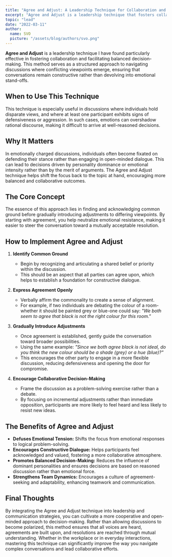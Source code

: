 ```yaml
---
title: "Agree and Adjust: A Leadership Technique for Collaboration and Balanced Decisions"
excerpt: "Agree and Adjust is a leadership technique that fosters collaboration by first finding common ground before guiding discussions toward balanced decisions. This method defuses tension, encourages open dialogue, and ensures reasoned outcomes, making it a powerful tool for constructive problem-solving in any setting."
topic: "lead"
date: "2022-03-11"
author:
  name: SVO
  picture: "/assets/blog/authors/svo.png"
---
```


**Agree and Adjust** is a leadership technique I have found particularly effective in fostering collaboration and facilitating balanced decision-making. This method serves as a structured approach to navigating discussions where conflicting viewpoints emerge, ensuring that conversations remain constructive rather than devolving into emotional stand-offs.

## When to Use This Technique

This technique is especially useful in discussions where individuals hold disparate views, and where at least one participant exhibits signs of defensiveness or aggression. In such cases, emotions can overshadow rational discourse, making it difficult to arrive at well-reasoned decisions.

## Why It Matters

In emotionally charged discussions, individuals often become fixated on defending their stance rather than engaging in open-minded dialogue. This can lead to decisions driven by personality dominance or emotional intensity rather than by the merit of arguments. The Agree and Adjust technique helps shift the focus back to the topic at hand, encouraging more balanced and collaborative outcomes.

## The Core Concept

The essence of this approach lies in finding and acknowledging common ground before gradually introducing adjustments to differing viewpoints. By starting with agreement, you help neutralize emotional resistance, making it easier to steer the conversation toward a mutually acceptable resolution.

## How to Implement Agree and Adjust

1. **Identify Common Ground**
   - Begin by recognizing and articulating a shared belief or priority within the discussion.
   - This should be an aspect that all parties can agree upon, which helps to establish a foundation for constructive dialogue.

2. **Express Agreement Openly**
   - Verbally affirm the commonality to create a sense of alignment.
   - For example, if two individuals are debating the colour of a room-whether it should be painted grey or blue-one could say: _"We both seem to agree that black is not the right colour for this room."_

3. **Gradually Introduce Adjustments**
   - Once agreement is established, gently guide the conversation toward broader possibilities.
   - Using the same example: _"Since we both agree black is not ideal, do you think the new colour should be a shade (grey) or a hue (blue)?"_
   - This encourages the other party to engage in a more flexible discussion, reducing defensiveness and opening the door for compromise.

4. **Encourage Collaborative Decision-Making**
   - Frame the discussion as a problem-solving exercise rather than a debate.
   - By focusing on incremental adjustments rather than immediate opposition, participants are more likely to feel heard and less likely to resist new ideas.

## The Benefits of Agree and Adjust

- **Defuses Emotional Tension:** Shifts the focus from emotional responses to logical problem-solving.
- **Encourages Constructive Dialogue:** Helps participants feel acknowledged and valued, fostering a more collaborative atmosphere.
- **Promotes Balanced Decision-Making:** Reduces the influence of dominant personalities and ensures decisions are based on reasoned discussion rather than emotional force.
- **Strengthens Team Dynamics:** Encourages a culture of agreement-seeking and adaptability, enhancing teamwork and communication.

## Final Thoughts

By integrating the Agree and Adjust technique into leadership and communication strategies, you can cultivate a more cooperative and open-minded approach to decision-making. Rather than allowing discussions to become polarized, this method ensures that all voices are heard, agreements are built upon, and resolutions are reached through mutual understanding. Whether in the workplace or in everyday interactions, mastering this technique can significantly improve the way you navigate complex conversations and lead collaborative efforts.

